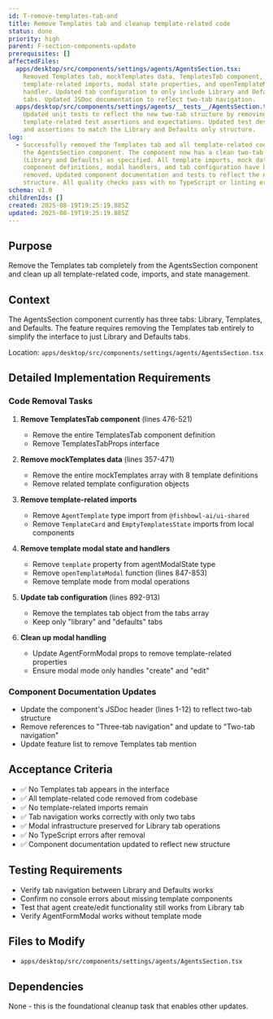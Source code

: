 ```yaml
---
id: T-remove-templates-tab-and
title: Remove Templates tab and cleanup template-related code
status: done
priority: high
parent: F-section-components-update
prerequisites: []
affectedFiles:
  apps/desktop/src/components/settings/agents/AgentsSection.tsx:
    Removed Templates tab, mockTemplates data, TemplatesTab component,
    template-related imports, modal state properties, and openTemplateModal
    handler. Updated tab configuration to only include Library and Defaults
    tabs. Updated JSDoc documentation to reflect two-tab navigation.
  apps/desktop/src/components/settings/agents/__tests__/AgentsSection.test.tsx:
    Updated unit tests to reflect the new two-tab structure by removing all
    template-related test assertions and expectations. Updated test descriptions
    and assertions to match the Library and Defaults only structure.
log:
  - Successfully removed the Templates tab and all template-related code from
    the AgentsSection component. The component now has a clean two-tab structure
    (Library and Defaults) as specified. All template imports, mock data,
    component definitions, modal handlers, and tab configuration have been
    removed. Updated component documentation and tests to reflect the new
    structure. All quality checks pass with no TypeScript or linting errors.
schema: v1.0
childrenIds: []
created: 2025-08-19T19:25:19.885Z
updated: 2025-08-19T19:25:19.885Z
---
```


## Purpose

Remove the Templates tab completely from the AgentsSection component and clean up all template-related code, imports, and state management.

## Context

The AgentsSection component currently has three tabs: Library, Templates, and Defaults. The feature requires removing the Templates tab entirely to simplify the interface to just Library and Defaults tabs.

Location: `apps/desktop/src/components/settings/agents/AgentsSection.tsx`

## Detailed Implementation Requirements

### Code Removal Tasks

1. **Remove TemplatesTab component** (lines 476-521)
   - Remove the entire TemplatesTab component definition
   - Remove TemplatesTabProps interface

2. **Remove mockTemplates data** (lines 357-471)
   - Remove the entire mockTemplates array with 8 template definitions
   - Remove related template configuration objects

3. **Remove template-related imports**
   - Remove `AgentTemplate` type import from `@fishbowl-ai/ui-shared`
   - Remove `TemplateCard` and `EmptyTemplatesState` imports from local components

4. **Remove template modal state and handlers**
   - Remove `template` property from agentModalState type
   - Remove `openTemplateModal` function (lines 847-853)
   - Remove template mode from modal operations

5. **Update tab configuration** (lines 892-913)
   - Remove the templates tab object from the tabs array
   - Keep only "library" and "defaults" tabs

6. **Clean up modal handling**
   - Update AgentFormModal props to remove template-related properties
   - Ensure modal mode only handles "create" and "edit"

### Component Documentation Updates

- Update the component's JSDoc header (lines 1-12) to reflect two-tab structure
- Remove references to "Three-tab navigation" and update to "Two-tab navigation"
- Update feature list to remove Templates tab mention

## Acceptance Criteria

- ✅ No Templates tab appears in the interface
- ✅ All template-related code removed from codebase
- ✅ No template-related imports remain
- ✅ Tab navigation works correctly with only two tabs
- ✅ Modal infrastructure preserved for Library tab operations
- ✅ No TypeScript errors after removal
- ✅ Component documentation updated to reflect new structure

## Testing Requirements

- Verify tab navigation between Library and Defaults works
- Confirm no console errors about missing template components
- Test that agent create/edit functionality still works from Library tab
- Verify AgentFormModal works without template mode

## Files to Modify

- `apps/desktop/src/components/settings/agents/AgentsSection.tsx`

## Dependencies

None - this is the foundational cleanup task that enables other updates.
